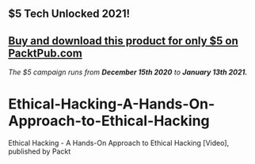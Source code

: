 ## $5 Tech Unlocked 2021!
[Buy and download this product for only $5 on PacktPub.com](https://www.packtpub.com/)
-----
*The $5 campaign         runs from __December 15th 2020__ to __January 13th 2021.__*

# Ethical-Hacking-A-Hands-On-Approach-to-Ethical-Hacking
Ethical Hacking - A Hands-On Approach to Ethical Hacking [Video], published by Packt
